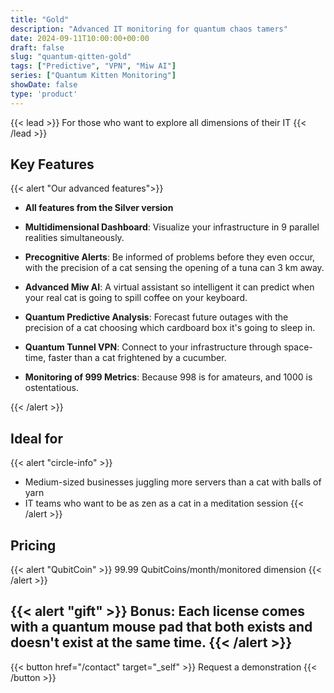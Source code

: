 ```yaml
---
title: "Gold"
description: "Advanced IT monitoring for quantum chaos tamers"
date: 2024-09-11T10:00:00+00:00
draft: false
slug: "quantum-qitten-gold"
tags: ["Predictive", "VPN", "Miw AI"]
series: ["Quantum Kitten Monitoring"]
showDate: false
type: 'product'
---
```


{{< lead >}}
For those who want to explore all dimensions of their IT
{{< /lead >}}

## Key Features

{{< alert "Our advanced features">}}

- **All features from the Silver version**

- **Multidimensional Dashboard**: Visualize your infrastructure in 9 parallel realities simultaneously.

- **Precognitive Alerts**: Be informed of problems before they even occur, with the precision of a cat sensing the opening of a tuna can 3 km away.

- **Advanced Miw AI**: A virtual assistant so intelligent it can predict when your real cat is going to spill coffee on your keyboard.

- **Quantum Predictive Analysis**: Forecast future outages with the precision of a cat choosing which cardboard box it's going to sleep in.

- **Quantum Tunnel VPN**: Connect to your infrastructure through space-time, faster than a cat frightened by a cucumber.

- **Monitoring of 999 Metrics**: Because 998 is for amateurs, and 1000 is ostentatious.

{{< /alert >}}

## Ideal for

{{< alert "circle-info" >}}
- Medium-sized businesses juggling more servers than a cat with balls of yarn
- IT teams who want to be as zen as a cat in a meditation session
{{< /alert >}}

## Pricing

{{< alert "QubitCoin" >}}
99.99 QubitCoins/month/monitored dimension
{{< /alert >}}

{{< alert "gift" >}}
**Bonus:** Each license comes with a quantum mouse pad that both exists and doesn't exist at the same time.
{{< /alert >}}
---
{{< button href="/contact" target="_self" >}}
Request a demonstration
{{< /button >}}